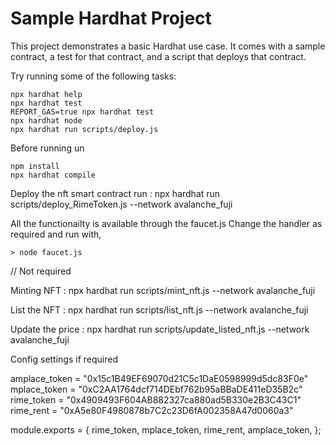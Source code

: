 # Sample Hardhat Project

This project demonstrates a basic Hardhat use case. It comes with a sample contract, a test for that contract, and a script that deploys that contract.

Try running some of the following tasks:

```shell
npx hardhat help
npx hardhat test
REPORT_GAS=true npx hardhat test
npx hardhat node
npx hardhat run scripts/deploy.js
```

Before running un

    npm install
    npx hardhat compile 


Deploy the nft smart contract run : npx hardhat run scripts/deploy_RimeToken.js --network avalanche_fuji


All the functionailty is available through the faucet.js
Change the handler as required and run with,

    > node faucet.js

// Not required

Minting NFT : npx hardhat run scripts/mint_nft.js --network avalanche_fuji

List the NFT : npx hardhat run scripts/list_nft.js --network avalanche_fuji

Update the price : npx hardhat run scripts/update_listed_nft.js --network avalanche_fuji

Config settings if required

amplace_token = "0x15c1B49EF69070d21C5c1DaE0598999d5dc83F0e"
mplace_token = "0xC2AA1764dcf714DEbf762b95aBBaDE411eD35B2c"
rime_token   = "0x4909493F604AB882327ca880ad5B330e2B3C43C1"
rime_rent = "0xA5e80F4980878b7C2c23D6fA002358A47d0060a3"

module.exports = {
    rime_token,
    mplace_token,
    rime_rent,
    amplace_token,
};